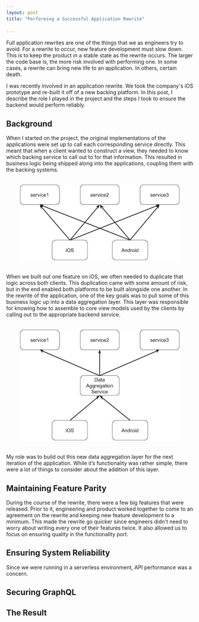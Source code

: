 ```yaml
---
layout: post
title: "Performing a Successful Application Rewrite"

---
```


Full application rewrites are one of the things that we as engineers try to avoid.
For a rewrite to occur, new feature development must slow down.
This is to keep the product in a stable state as the rewrite occurs. 
The larger the code base is, the more risk involved with performing one. 
In some cases, a rewrite can bring new life to an application.
In others, certain death.

I was recently involved in an application rewrite.
We took the company's iOS prototype and re-built it off of a new backing platform.
In this post, I describe the role I played in the project and the steps I took to ensure the backend would perform reliably.

<!--more-->

## Background

When I started on the project, the original implementations of the applications were set up to call each corresponding service directly.
This meant that when a client wanted to construct a view, they needed to know which backing service to call out to for that information. 
This resulted in business logic being shipped along into the applications, coupling them with the backing systems.

<br/>
<div style="text-align:center">
    <img src="/statics/img/performing-a-successful-rewrite--0.png" alt="original" title="Original Implementation" />
</div>
<br/>

When we built out one feature on iOS, we often needed to duplicate that logic across both clients. 
This duplication came with some amount of risk, but in the end enabled both platforms to be built alongside one another. 
In the rewrite of the application, one of the key goals was to pull some of this business logic up into a data aggregation layer.
This layer was responsible for knowing how to assemble to core view models used by the clients by calling out to the appropriate backend service.

<br/>
<div style="text-align:center">
    <img src="/statics/img/performing-a-successful-rewrite--1.png" alt="rewrite" title="Rewritten Implementation" />
</div>
<br/>

My role was to build out this new data aggregation layer for the next iteration of the application. 
While it’s functionality was rather simple, there were a lot of things to consider about the addition of this layer.

## Maintaining Feature Parity

During the course of the rewrite, there were a few big features that were released.
Prior to it, engineering and product worked together to come to an agreement on the rewrite and keeping new feature development to a minimum.
This made the rewrite go quicker since engineers didn't need to worry about writing every one of their features twice.
It also allowed us to focus on ensuring quality in the functionality port.

## Ensuring System Reliability

Since we were running in a serverless environment, API performance was a concern. 

## Securing GraphQL

## The Result
